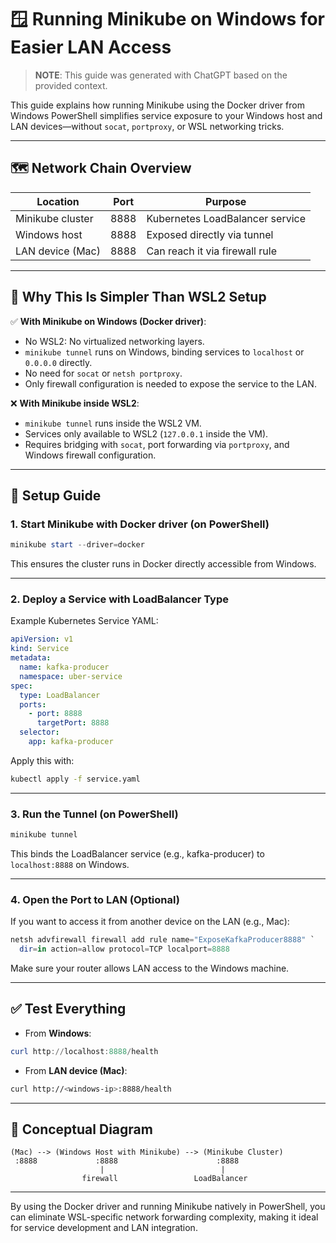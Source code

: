 # 🪟 Running Minikube on Windows for Easier LAN Access

> **NOTE**: This guide was generated with ChatGPT based on the provided context.

This guide explains how running Minikube using the Docker driver from Windows PowerShell simplifies service exposure to your Windows host and LAN devices—without `socat`, `portproxy`, or WSL networking tricks.

---

## 🗺️ Network Chain Overview

| Location          | Port | Purpose                        |
|-------------------|------|--------------------------------|
| Minikube cluster  | 8888 | Kubernetes LoadBalancer service |
| Windows host      | 8888 | Exposed directly via tunnel     |
| LAN device (Mac)  | 8888 | Can reach it via firewall rule  |

---

## 🚀 Why This Is Simpler Than WSL2 Setup

✅ **With Minikube on Windows (Docker driver)**:
- No WSL2: No virtualized networking layers.
- `minikube tunnel` runs on Windows, binding services to `localhost` or `0.0.0.0` directly.
- No need for `socat` or `netsh portproxy`.
- Only firewall configuration is needed to expose the service to the LAN.

❌ **With Minikube inside WSL2**:
- `minikube tunnel` runs inside the WSL2 VM.
- Services only available to WSL2 (`127.0.0.1` inside the VM).
- Requires bridging with `socat`, port forwarding via `portproxy`, and Windows firewall configuration.

---

## 🔧 Setup Guide

### 1. Start Minikube with Docker driver (on PowerShell)

```powershell
minikube start --driver=docker
```

This ensures the cluster runs in Docker directly accessible from Windows.

---

### 2. Deploy a Service with LoadBalancer Type

Example Kubernetes Service YAML:

```yaml
apiVersion: v1
kind: Service
metadata:
  name: kafka-producer
  namespace: uber-service
spec:
  type: LoadBalancer
  ports:
    - port: 8888
      targetPort: 8888
  selector:
    app: kafka-producer
```

Apply this with:

```bash
kubectl apply -f service.yaml
```

---

### 3. Run the Tunnel (on PowerShell)

```powershell
minikube tunnel
```

This binds the LoadBalancer service (e.g., kafka-producer) to `localhost:8888` on Windows.

---

### 4. Open the Port to LAN (Optional)

If you want to access it from another device on the LAN (e.g., Mac):

```powershell
netsh advfirewall firewall add rule name="ExposeKafkaProducer8888" `
  dir=in action=allow protocol=TCP localport=8888
```

Make sure your router allows LAN access to the Windows machine.

---

## ✅ Test Everything

- From **Windows**:

```powershell
curl http://localhost:8888/health
```

- From **LAN device (Mac)**:

```bash
curl http://<windows-ip>:8888/health
```

---

## 🧠 Conceptual Diagram

```text
(Mac) --> (Windows Host with Minikube) --> (Minikube Cluster)
 :8888             :8888                      :8888
                    |                          |
                firewall                 LoadBalancer
```

---

By using the Docker driver and running Minikube natively in PowerShell, you can eliminate WSL-specific network forwarding complexity, making it ideal for service development and LAN integration.